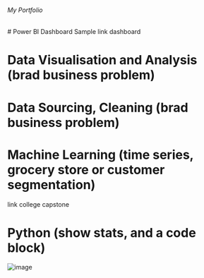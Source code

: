 <h6> My Portfolio </h6>
# Power BI Dashboard Sample
 link dashboard

# Data Visualisation and Analysis (brad business problem)

# Data Sourcing, Cleaning (brad business problem)

# Machine Learning (time series, grocery store or customer segmentation)
link college capstone

# Python (show stats, and a code block)
![image](https://github.com/johnleonard512/johnleonard512.github.io/assets/140750487/6a4de389-d41c-4500-9099-5248628009b5)

